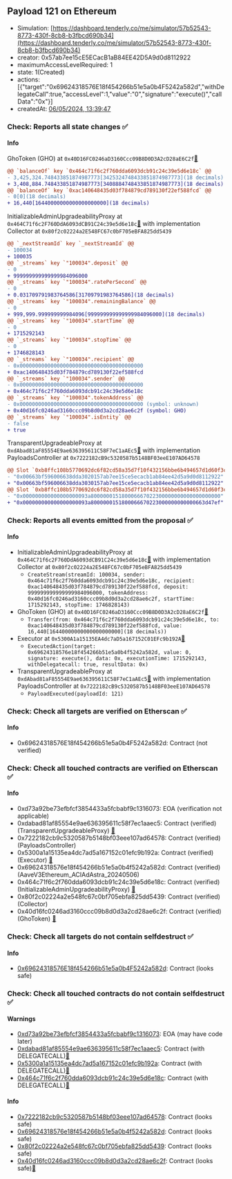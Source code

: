 ## Payload 121 on Ethereum

- Simulation: [https://dashboard.tenderly.co/me/simulator/57b52543-8773-430f-8cb8-b3fbcd690b34](https://dashboard.tenderly.co/me/simulator/57b52543-8773-430f-8cb8-b3fbcd690b34)
- creator: 0x57ab7ee15cE5ECacB1aB84EE42D5A9d0d8112922
- maximumAccessLevelRequired: 1
- state: 1(Created)
- actions: [{"target":"0x69624318576E18f454266b51e5a0b4F5242a582d","withDelegateCall":true,"accessLevel":1,"value":"0","signature":"execute()","callData":"0x"}]
- createdAt: [06/05/2024, 13:39:47](https://etherscan.io/tx/0x3b7c2b9cd3a4c702a8f9fc98e14781f2c44cd301ca30906f2afeaa8f3100d5cf)

### Check: Reports all state changes :white_check_mark:

#### Info


GhoToken (GHO) at `0x40D16FC0246aD3160Ccc09B8D0D3A2cD28aE6C2f`[:ghost:](https://github.com/bgd-labs/aave-address-book "AaveV3Ethereum.ASSETS.GHO.UNDERLYING, MiscEthereum.GHO_TOKEN")
```diff
@@ `balanceOf` key `0x464c71f6c2f760dda6093dcb91c24c39e5d6e18c` @@
- 3,425,324.748433851874987773[3425324748433851874987773](18 decimals)
+ 3,408,884.748433851874987773[3408884748433851874987773](18 decimals)
@@ `balanceOf` key `0xac140648435d03f784879cd789130f22ef588fcd` @@
- 0[0](18 decimals)
+ 16,440[16440000000000000000000](18 decimals)
```

InitializableAdminUpgradeabilityProxy at `0x464C71f6c2F760DdA6093dCB91C24c39e5d6e18c`[:ghost:](https://github.com/bgd-labs/aave-address-book "AaveV2Ethereum.COLLECTOR, AaveV2EthereumAMM.COLLECTOR, AaveV2EthereumArc.COLLECTOR, AaveV3Ethereum.COLLECTOR") with implementation Collector at `0x80f2c02224a2E548FC67c0bF705eBFA825dd5439`
```diff
@@ `_nextStreamId` key `_nextStreamId` @@
- 100034
+ 100035
@@ `_streams` key `"100034".deposit` @@
- 0
+ 999999999999999984096000
@@ `_streams` key `"100034".ratePerSecond` @@
- 0
+ 0.031709791983764586[31709791983764586](18 decimals)
@@ `_streams` key `"100034".remainingBalance` @@
- 0
+ 999,999.999999999984096[999999999999999984096000](18 decimals)
@@ `_streams` key `"100034".startTime` @@
- 0
+ 1715292143
@@ `_streams` key `"100034".stopTime` @@
- 0
+ 1746828143
@@ `_streams` key `"100034".recipient` @@
- 0x0000000000000000000000000000000000000000
+ 0xac140648435d03f784879cd789130f22ef588fcd
@@ `_streams` key `"100034".sender` @@
- 0x0000000000000000000000000000000000000000
+ 0x464c71f6c2f760dda6093dcb91c24c39e5d6e18c
@@ `_streams` key `"100034".tokenAddress` @@
- 0x0000000000000000000000000000000000000000 (symbol: unknown)
+ 0x40d16fc0246ad3160ccc09b8d0d3a2cd28ae6c2f (symbol: GHO)
@@ `_streams` key `"100034".isEntity` @@
- false
+ true
```

TransparentUpgradeableProxy at `0xdAbad81aF85554E9ae636395611C58F7eC1aAEc5`[:ghost:](https://github.com/bgd-labs/aave-address-book "GovernanceV3Ethereum.PAYLOADS_CONTROLLER") with implementation PayloadsController at `0x7222182cB9c5320587b5148BF03eeE107AD64578`
```diff
@@ Slot `0xb8ffc108b5770692dc6f82cd58a35d7f10f432156bbe6b494657d1d60f3c1122` @@
- "0x00663bf596006638dda3020157ab7ee15ce5ecacb1ab84ee42d5a9d0d8112922"
+ "0x00663bf596006638dda3030157ab7ee15ce5ecacb1ab84ee42d5a9d0d8112922"
@@ Slot `0xb8ffc108b5770692dc6f82cd58a35d7f10f432156bbe6b494657d1d60f3c1123` @@
- "0x000000000000000000093a800000015180006667022300000000000000000000"
+ "0x000000000000000000093a8000000151800066670223000000000000663d47ef"
```


### Check: Reports all events emitted from the proposal :white_check_mark:

#### Info

- InitializableAdminUpgradeabilityProxy at `0x464C71f6c2F760DdA6093dCB91C24c39e5d6e18c`[:ghost:](https://github.com/bgd-labs/aave-address-book "AaveV2Ethereum.COLLECTOR, AaveV2EthereumAMM.COLLECTOR, AaveV2EthereumArc.COLLECTOR, AaveV3Ethereum.COLLECTOR") with implementation Collector at `0x80f2c02224a2E548FC67c0bF705eBFA825dd5439`
  - `CreateStream(streamId: 100034, sender: 0x464c71f6c2f760dda6093dcb91c24c39e5d6e18c, recipient: 0xac140648435d03f784879cd789130f22ef588fcd, deposit: 999999999999999984096000, tokenAddress: 0x40d16fc0246ad3160ccc09b8d0d3a2cd28ae6c2f, startTime: 1715292143, stopTime: 1746828143)`
- GhoToken (GHO) at `0x40D16FC0246aD3160Ccc09B8D0D3A2cD28aE6C2f`[:ghost:](https://github.com/bgd-labs/aave-address-book "AaveV3Ethereum.ASSETS.GHO.UNDERLYING, MiscEthereum.GHO_TOKEN")
  - `Transfer(from: 0x464c71f6c2f760dda6093dcb91c24c39e5d6e18c, to: 0xac140648435d03f784879cd789130f22ef588fcd, value: 16,440[16440000000000000000000](18 decimals))`
- Executor at `0x5300A1a15135EA4dc7aD5a167152C01EFc9b192A`[:ghost:](https://github.com/bgd-labs/aave-address-book "AaveV2Ethereum.POOL_ADMIN, AaveV2EthereumAMM.POOL_ADMIN, AaveV3Ethereum.ACL_ADMIN, GovernanceV3Ethereum.EXECUTOR_LVL_1")
  - `ExecutedAction(target: 0x69624318576e18f454266b51e5a0b4f5242a582d, value: 0, signature: execute(), data: 0x, executionTime: 1715292143, withDelegatecall: true, resultData: 0x)`
- TransparentUpgradeableProxy at `0xdAbad81aF85554E9ae636395611C58F7eC1aAEc5`[:ghost:](https://github.com/bgd-labs/aave-address-book "GovernanceV3Ethereum.PAYLOADS_CONTROLLER") with implementation PayloadsController at `0x7222182cB9c5320587b5148BF03eeE107AD64578`
  - `PayloadExecuted(payloadId: 121)`

### Check: Check all targets are verified on Etherscan :white_check_mark:

#### Info

- 0x69624318576E18f454266b51e5a0b4F5242a582d: Contract (not verified) 

### Check: Check all touched contracts are verified on Etherscan :white_check_mark:

#### Info

- 0xd73a92be73efbfcf3854433a5fcbabf9c1316073: EOA (verification not applicable)
- 0xdabad81af85554e9ae636395611c58f7ec1aaec5: Contract (verified) (TransparentUpgradeableProxy) [:ghost:](https://github.com/bgd-labs/aave-address-book "GovernanceV3Ethereum.PAYLOADS_CONTROLLER")
- 0x7222182cb9c5320587b5148bf03eee107ad64578: Contract (verified) (PayloadsController) 
- 0x5300a1a15135ea4dc7ad5a167152c01efc9b192a: Contract (verified) (Executor) [:ghost:](https://github.com/bgd-labs/aave-address-book "AaveV2Ethereum.POOL_ADMIN, AaveV2EthereumAMM.POOL_ADMIN, AaveV3Ethereum.ACL_ADMIN, GovernanceV3Ethereum.EXECUTOR_LVL_1")
- 0x69624318576e18f454266b51e5a0b4f5242a582d: Contract (verified) (AaveV3Ethereum_ACIAdAstra_20240506) 
- 0x464c71f6c2f760dda6093dcb91c24c39e5d6e18c: Contract (verified) (InitializableAdminUpgradeabilityProxy) [:ghost:](https://github.com/bgd-labs/aave-address-book "AaveV2Ethereum.COLLECTOR, AaveV2EthereumAMM.COLLECTOR, AaveV2EthereumArc.COLLECTOR, AaveV3Ethereum.COLLECTOR")
- 0x80f2c02224a2e548fc67c0bf705ebfa825dd5439: Contract (verified) (Collector) 
- 0x40d16fc0246ad3160ccc09b8d0d3a2cd28ae6c2f: Contract (verified) (GhoToken) [:ghost:](https://github.com/bgd-labs/aave-address-book "AaveV3Ethereum.ASSETS.GHO.UNDERLYING, MiscEthereum.GHO_TOKEN")

### Check: Check all targets do not contain selfdestruct :white_check_mark:

#### Info

- [0x69624318576E18f454266b51e5a0b4F5242a582d](https://etherscan.io/address/0x69624318576E18f454266b51e5a0b4F5242a582d): Contract (looks safe)

### Check: Check all touched contracts do not contain selfdestruct :white_check_mark:

#### Warnings

- [0xd73a92be73efbfcf3854433a5fcbabf9c1316073](https://etherscan.io/address/0xd73a92be73efbfcf3854433a5fcbabf9c1316073): EOA (may have code later)
- [0xdabad81af85554e9ae636395611c58f7ec1aaec5](https://etherscan.io/address/0xdabad81af85554e9ae636395611c58f7ec1aaec5): Contract (with DELEGATECALL)[:ghost:](https://github.com/bgd-labs/aave-address-book "GovernanceV3Ethereum.PAYLOADS_CONTROLLER")
- [0x5300a1a15135ea4dc7ad5a167152c01efc9b192a](https://etherscan.io/address/0x5300a1a15135ea4dc7ad5a167152c01efc9b192a): Contract (with DELEGATECALL)[:ghost:](https://github.com/bgd-labs/aave-address-book "AaveV2Ethereum.POOL_ADMIN, AaveV2EthereumAMM.POOL_ADMIN, AaveV3Ethereum.ACL_ADMIN, GovernanceV3Ethereum.EXECUTOR_LVL_1")
- [0x464c71f6c2f760dda6093dcb91c24c39e5d6e18c](https://etherscan.io/address/0x464c71f6c2f760dda6093dcb91c24c39e5d6e18c): Contract (with DELEGATECALL)[:ghost:](https://github.com/bgd-labs/aave-address-book "AaveV2Ethereum.COLLECTOR, AaveV2EthereumAMM.COLLECTOR, AaveV2EthereumArc.COLLECTOR, AaveV3Ethereum.COLLECTOR")

#### Info

- [0x7222182cb9c5320587b5148bf03eee107ad64578](https://etherscan.io/address/0x7222182cb9c5320587b5148bf03eee107ad64578): Contract (looks safe)
- [0x69624318576e18f454266b51e5a0b4f5242a582d](https://etherscan.io/address/0x69624318576e18f454266b51e5a0b4f5242a582d): Contract (looks safe)
- [0x80f2c02224a2e548fc67c0bf705ebfa825dd5439](https://etherscan.io/address/0x80f2c02224a2e548fc67c0bf705ebfa825dd5439): Contract (looks safe)
- [0x40d16fc0246ad3160ccc09b8d0d3a2cd28ae6c2f](https://etherscan.io/address/0x40d16fc0246ad3160ccc09b8d0d3a2cd28ae6c2f): Contract (looks safe)[:ghost:](https://github.com/bgd-labs/aave-address-book "AaveV3Ethereum.ASSETS.GHO.UNDERLYING, MiscEthereum.GHO_TOKEN")

